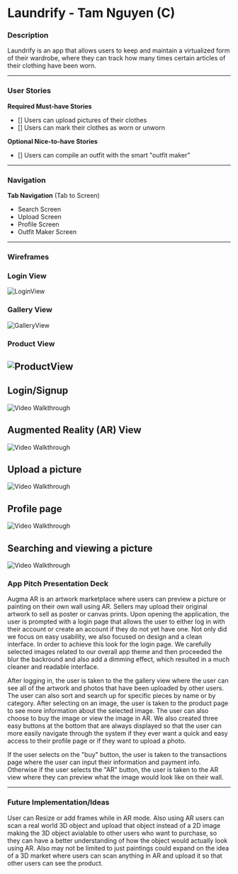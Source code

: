 # Laundrify - Tam Nguyen (C)
 
### Description
Laundrify is an app that allows users to keep and maintain a virtualized form of their wardrobe, where they can track how many times certain articles of their clothing have been worn. 

---
### User Stories

**Required Must-have Stories**
- [] Users can upload pictures of their clothes
- [] Users can mark their clothes as worn or unworn

**Optional Nice-to-have Stories**
- [] Users can compile an outfit with the smart "outfit maker"
---
### Navigation

**Tab Navigation** (Tab to Screen)
 * Search Screen
 * Upload Screen
 * Profile Screen
 * Outfit Maker Screen
 
---
### Wireframes
### Login View
![LoginView](/Augma/wireframes/LoginView.png?raw=true)

### Gallery View
![GalleryView](/Augma/wireframes/GalleryView.png?raw=true)

### Product View
![ProductView](/Augma/wireframes/ProductView.png?raw=true)
---

## Login/Signup

<img src='https://i.imgur.com/9Oz79bp.gif' title='Video Walkthrough' width='' alt='Video Walkthrough' />

## Augmented Reality (AR) View

<img src='http://g.recordit.co/MaHw0P1ZYS.gif' title='Video Walkthrough' width='' alt='Video Walkthrough' />

## Upload a picture

<img src='https://i.imgur.com/ub2vcfv.gif' title='Video Walkthrough' width='' alt='Video Walkthrough' />

## Profile page

<img src='https://i.imgur.com/8QqgTJR.gif' title='Video Walkthrough' width='' alt='Video Walkthrough' />

## Searching and viewing a picture
<img src='http://g.recordit.co/Q1KwpA8ngE.gif' title='Video Walkthrough' width='' alt='Video Walkthrough' />

### App Pitch Presentation Deck
Augma AR is an artwork marketplace where users can preview a picture or painting on their own wall using AR. Sellers may upload their original artwork to sell as poster or canvas prints. Upon opening the application, the user is prompted with a login page that allows the user to either log in with their account or create an account if they do not yet have one. Not only did we focus on easy usability, we also focused on design and a clean interface. In order to achieve this look for the login page. We carefully selected images related to our overall app theme and then proceeded the blur the backround and also add a dimming effect, which resulted in a much cleaner and readable interface. 

After logging in, the user is taken to the the gallery view where the user can see all of the artwork and photos that have been uploaded by other users. The user can also sort and search up for specific pieces by name or by category. After selecting on an image, the user is taken to the product page to see more information about the selected image. The user can also choose to buy the image or view the image in AR. We also created three easy buttons at the bottom that are always displayed so that the user can more easily navigate through the system if they ever want a quick and easy access to their profile page or if they want to upload a photo. 

If the user selects on the "buy" button, the user is taken to the transactions page where the user can input their information and payment info. Otherwise if the user selects the "AR" button, the user is taken to the AR view where they can preview what the image would look like on their wall. 

---
### Future Implementation/Ideas

User can Resize or add frames while in AR mode. Also using AR users can scan a real world 3D object and upload that object instead of a 2D image making the 3D object avialable to other users who want to purchase, so they can have a better understanding of how the object would actually look using AR. Also may not be limited to just paintings could expand on the idea of a 3D market where users can scan anything in AR and upload it so that other users can see the product. 

